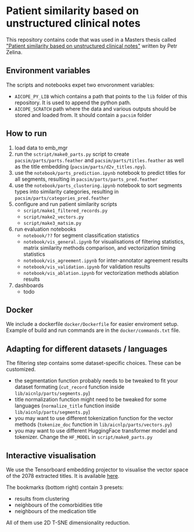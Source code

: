 # Patient similarity based on unstructured clinical notes

This repository contains code that was used in a Masters thesis called ["Patient similarity based on unstructured clinical notes"](https://is.muni.cz/th/c9gln/) written by Petr Zelina.

## Environment variables
The scripts and notebooks expet two envoronment variables:
* `AICOPE_PY_LIB` which contains a path that points to the `lib` folder of this repository. It is used to append the python path.
* `AICOPE_SCRATCH` path where the data and various outputs should be stored and loaded from. It should contain a `pacsim` folder


## How to run
1. load data to emb_mgr
2. run the `sctript/make0_parts.py` script to create `pacsim/parts/parts.feather` and `pacsim/parts/titles.feather` as well as the title embedding (`pacsim/parts/d2v_titles.npy`).
2. use the `notebook/parts_prediction.ipynb` notebook to predict titles for all segments, resulting in `pacsim/parts/parts_pred.feather`
3. use the `notebook/parts_clustering.ipynb` notebook to sort segments types into similarity categories, resulting in `pacsim/parts/categories_pred.feather`
4. configure and run patient similarity scripts
    * `script/make1_filtered_records.py`
    * `script/make2_vectors.py`
    * `script/make3_matsim.py`
5. run evaluation notebooks
    * `notebook/??` for segment classification statistics
    * `notebook/vis_general.ipynb` for visualisations of filtering statistics, matrix similarity methods comparison, and vectorization timing statistics
    * `notebook/vis_agreement.ipynb` for inter-annotator agreement results
    * `notebook/vis_validation.ipynb` for validation results
    * `notebook/vis_ablation.ipynb` for vectorization methods ablation results
6. dashboards
    * todo


## Docker
We include a dockerfile `docker/Dockerfile` for easier enviroment setup.
Example of build and run commands are in the `docker/commands.txt` file.


## Adapting for different datasets / languages
The filtering step contains some dataset-specific choices. These can be customized.
* the segmentation function probably needs to be tweaked to fit your dataset formating (`cut_record` function inside `lib/aicnlp/parts/segments.py`)
* title normalization function might need to be tweaked for some languages (`normalize_title` function inside `lib/aicnlp/parts/segments.py`)
* you may want to use different tokenization function for the vector methods (`tokenize_doc` function in `lib/aicnlp/parts/vectors.py`)
* you may want to use different HuggingFace transformer model and tokenizer. Change the `HF_MODEL` in `script/make0_parts.py`


## Interactive visualisation
We use the Tensorboard embedding projector to visualise the vector space of the 2078 extracted titles. It is available [here](https://zepzep.github.io/clinical-notes-extraction/pages/projector/).

The bookmarks (bottom right) contain 3 presets:
* results from clustering
* neighbours of the comorbidities title
* neighbours of the medication title

All of them use 2D T-SNE dimensionality reduction.

